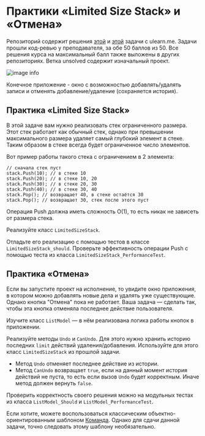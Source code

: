 ﻿# Практики «Limited Size Stack» и «Отмена»
Репозиторий содержит решения [этой](https://ulearn.me/course/basicprogramming2/Praktika_Limited_Size_Stack__cdf76069-758c-4a3c-aacb-df3fa877cac5) и [этой](https://ulearn.me/course/basicprogramming2/Praktika_Otmena__ab3d7575-9bb1-4a4f-8d07-c1a7c2646f40) задачи с ulearn.me.
Задачи прошли код-ревью у преподавателя, за обе 50 баллов из 50. Все решения курса на максимальный балл также выложены в других репозиториях.
Ветка unsolved содержит изначальный проект.

![image info](./images_for_readme/Example.png)

Конечное приложение - окно с возможностью добавлять/удалять записи и отменять добавление/удаление (сохраняется история).

## Практика «Limited Size Stack»
В этой задаче вам нужно реализовать стек ограниченного размера. Этот стек работает как обычный стек, однако при превышении максимального размера удаляет самый глубокий элемент в стеке. Таким образом в стеке всегда будет ограниченное число элементов.

Вот пример работы такого стека с ограничением в 2 элемента:

```
// сначала стек пуст
stack.Push(10); // в стеке 10
stack.Push(20); // в стеке 10, 20
stack.Push(30); // в стеке 20, 30
stack.Push(40); // в стеке 30, 40
stack.Pop(); // возвращает 40, в стеке остаётся 30
stack.Pop(); // возвращает 30, стек после этого пуст
```

Операция Push должна иметь сложность O(1), то есть никак не зависеть от размера стека.

Реализуйте класс  `LimitedSizeStack`.

Отладьте его реализацию с помощью тестов в классе  `LimitedSizeStack_should`. Проверьте эффективность операции Push с помощью теста из класса  `LimitedSizeStack_PerformanceTest`.

## Практика «Отмена»
Если вы запустите проект на исполнение, то увидите окно приложения, в котором можно добавлять новые дела и удалять уже существующие. Однако кнопка "Отмена" пока не работает. Ваша задача — сделать так, чтобы эта кнопка отменяла последнее действие пользователя.

Изучите класс  `ListModel`  — в нём реализована логика работы кнопок в приложении.

Реализуйте методы  `Undo`  и  `CanUndo`. Для этого нужно хранить историю последних  `limit`  действий удаления/добавления. Используйте для этого класс  `LimitedSizeStack`  из прошлой задачи.

-   Метод  `Undo`  отменяет последнее действие из истории.
-   Метод  `CanUndo`  возвращает  `true`, если на данный момент история действий не пуста, то есть если вызов  `Undo`  будет корректным. Иначе метод должен вернуть  `false`.

Проверить корректность своего решения можно на модульных тестах из класса  `ListModel_Should`  и  `ListModel_PerformanceTest`.

Если хотите, можете воспользоваться классическим объектно-ориентированным шаблоном  [Команда](https://refactoring.guru/ru/design-patterns/command). Однако для сдачи данной задачи, точно следовать этому шаблону необязательно.
